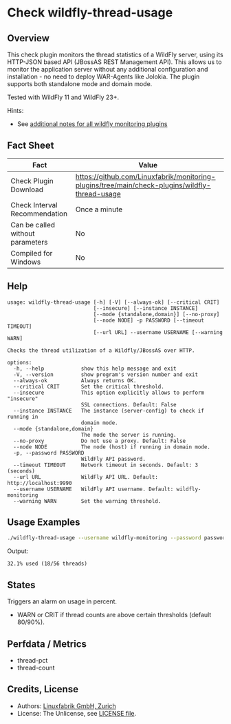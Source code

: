 # Check wildfly-thread-usage

## Overview

This check plugin monitors the thread statistics of a WildFly server, using its HTTP-JSON based API (JBossAS REST Management API). This allows us to monitor the application server without any additional configuration and installation - no need to deploy WAR-Agents like Jolokia. The plugin supports both standalone mode and domain mode.

Tested with WildFly 11 and WildFly 23+.

Hints:

* See [additional notes for all wildfly monitoring plugins](https://github.com/Linuxfabrik/monitoring-plugins/blob/main/PLUGINS-WILDFLY.md)


## Fact Sheet

| Fact | Value |
|----|----|
| Check Plugin Download                 | <https://github.com/Linuxfabrik/monitoring-plugins/tree/main/check-plugins/wildfly-thread-usage> |
| Check Interval Recommendation         | Once a minute |
| Can be called without parameters      | No |
| Compiled for Windows                  | No |


## Help

```text
usage: wildfly-thread-usage [-h] [-V] [--always-ok] [--critical CRIT]
                            [--insecure] [--instance INSTANCE]
                            [--mode {standalone,domain}] [--no-proxy]
                            [--node NODE] -p PASSWORD [--timeout TIMEOUT]
                            [--url URL] --username USERNAME [--warning WARN]

Checks the thread utilization of a Wildfly/JBossAS over HTTP.

options:
  -h, --help            show this help message and exit
  -V, --version         show program's version number and exit
  --always-ok           Always returns OK.
  --critical CRIT       Set the critical threshold.
  --insecure            This option explicitly allows to perform "insecure"
                        SSL connections. Default: False
  --instance INSTANCE   The instance (server-config) to check if running in
                        domain mode.
  --mode {standalone,domain}
                        The mode the server is running.
  --no-proxy            Do not use a proxy. Default: False
  --node NODE           The node (host) if running in domain mode.
  -p, --password PASSWORD
                        WildFly API password.
  --timeout TIMEOUT     Network timeout in seconds. Default: 3 (seconds)
  --url URL             WildFly API URL. Default: http://localhost:9990
  --username USERNAME   WildFly API username. Default: wildfly-monitoring
  --warning WARN        Set the warning threshold.
```


## Usage Examples

```bash
./wildfly-thread-usage --username wildfly-monitoring --password password --url http://wildfly:9990 --warning 80 --critical 90
```

Output:

```text
32.1% used (18/56 threads)
```


## States

Triggers an alarm on usage in percent.

* WARN or CRIT if thread counts are above certain thresholds (default 80/90%).


## Perfdata / Metrics

* thread-pct
* thread-count


## Credits, License

* Authors: [Linuxfabrik GmbH, Zurich](https://www.linuxfabrik.ch)
* License: The Unlicense, see [LICENSE file](https://unlicense.org/).
